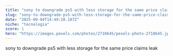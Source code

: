 ```yaml
---
title: "sony to downgrade ps5 with less storage for the same price claims leak"
slug: "sony-to-downgrade-ps5-with-less-storage-for-the-same-price-claims-leak"
date: "2025-09-04T14:49:28.107Z"
niche: "tecnologia"
score: 1
hero: "https://images.pexels.com/photos/2718645/pexels-photo-2718645.jpeg?auto=compress&cs=tinysrgb&fit=crop&h=627&w=1200&auto=compress&cs=tinysrgb&w=1024&h=576&fit=crop"
---
```


sony to downgrade ps5 with less storage for the same price claims leak
